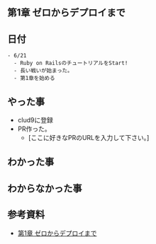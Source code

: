 ## 第1章 ゼロからデプロイまで


## 日付

```
- 6/21
  - Ruby on RailsのチュートリアルをStart!
  - 長い戦いが始まった。
  - 第1章を始める
```

## やった事

- clud9に登録
- PR作った。
  - [ここに好きなPRのURLを入力して下さい。]

## わかった事

## わからなかった事

## 参考資料

- [第1章 ゼロからデプロイまで](https://railstutorial.jp/chapters/beginning?version=5.0#cha-beginning)
